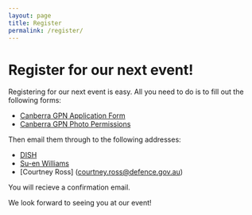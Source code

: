```yaml
---
layout: page
title: Register
permalink: /register/
---
```


# Register for our next event! 

Registering for our next event is easy. All you need to do is to fill out the following forms:

  * [Canberra GPN Application Form][gpn application]
  * [Canberra GPN Photo Permissions][gpn photo permission]

Then email them through to the following addresses:

  * [DISH](asd.dish@defence.gov.au)
  * [Su-en Williams](su-en.williams@defence.gov.au)
  * [Courtney Ross] (courtney.ross@defence.gov.au)
  
You will recieve a confirmation email. 

We look forward to seeing you at our event!

[gpn application]: /static/doc/GPN-Application-Form.doc
[gpn photo permission]:/static/doc/CBR-GPN-photo-permission.pdf
